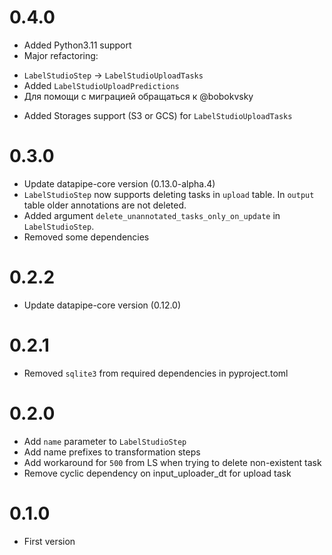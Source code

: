 # 0.4.0
* Added Python3.11 support
* Major refactoring:
- `LabelStudioStep` -> `LabelStudioUploadTasks`
- Added `LabelStudioUploadPredictions`
- Для помощи с миграцией обращаться к @bobokvsky
* Added Storages support (S3 or GCS) for `LabelStudioUploadTasks`

# 0.3.0
* Update datapipe-core version (0.13.0-alpha.4)
* `LabelStudioStep` now supports deleting tasks in `upload` table. In `output` table older annotations are not deleted.
* Added argument `delete_unannotated_tasks_only_on_update` in `LabelStudioStep`.
* Removed some dependencies

# 0.2.2
* Update datapipe-core version (0.12.0)

# 0.2.1
* Removed `sqlite3` from required dependencies in pyproject.toml

# 0.2.0

* Add `name` parameter to `LabelStudioStep`
* Add name prefixes to transformation steps
* Add workaround for `500` from LS when trying to delete non-existent task
* Remove cyclic dependency on input_uploader_dt for upload task

# 0.1.0

* First version